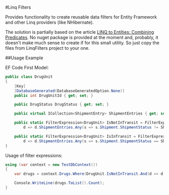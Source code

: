 #Linq Filters

Provides functionality to create reusable data filters for Entity Framework and other Linq providers (like NHibernate).


The solution is partially based on the article [LINQ to Entities: Combining Predicates](http://blogs.msdn.com/b/meek/archive/2008/05/02/linq-to-entities-combining-predicates.aspx).
No nuget package is provided at the moment and, probably, it doesn't make much sense to create if for this small utility. So just copy the files from LinqFilters project to your one.


##Usage Example

EF Code First Model:

```cs
public class DrugUnit
{
    [Key]
    [DatabaseGenerated(DatabaseGeneratedOption.None)]
    public int DrugUnitId { get; set; }

    public DrugStatus DrugStatus { get; set; }

    public virtual ICollection<ShipmentEntry> ShipmentEntries { get; set; }

    public static FilterExpression<DrugUnit> IsNotInTransit = FilterExpression<DrugUnit>.Create(
        d => d.ShipmentEntries.Any(s => s.Shipment.ShipmentStatus != ShipmentStatus.InTransit));

    public static FilterExpression<DrugUnit> IsInTransit = FilterExpression<DrugUnit>.Create(
        d => d.ShipmentEntries.Any(s => s.Shipment.ShipmentStatus == ShipmentStatus.InTransit));
}
```

Usage of filter expressions:

```cs
using (var context = new TestDbContext())
{
    var drugs = context.Drugs.Where(DrugUnit.IsNotInTransit.And(d => d.DrugStatus == DrugStatus.Active));

    Console.WriteLine(drugs.ToList().Count);
}
```
